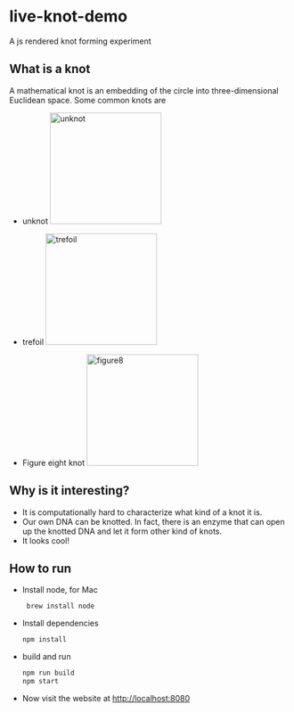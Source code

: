 # live-knot-demo
A js rendered knot forming experiment

## What is a knot
A mathematical knot is an embedding of the circle into three-dimensional Euclidean space. Some common knots are
* unknot
  <img src="https://upload.wikimedia.org/wikipedia/commons/3/37/Blue_Unknot.png" alt="unknot" width="200">

* trefoil
  <img src="https://upload.wikimedia.org/wikipedia/commons/a/ac/Blue_Trefoil_Knot_Animated.gif" alt="trefoil" width="200">

* Figure eight knot
  <img src="https://upload.wikimedia.org/wikipedia/commons/thumb/0/05/Blue_Figure-Eight_Knot.png/1280px-Blue_Figure-Eight_Knot.png" alt="figure8" width="200">

## Why is it interesting?
* It is computationally hard to characterize what kind of a knot it is.
* Our own DNA can be knotted. In fact, there is an enzyme that can open up the knotted DNA and let it form other kind of knots.
* It looks cool!

## How to run
* Install node, for Mac
  ```sh
   brew install node
  ```
* Install dependencies
  ```sh
  npm install
  ```
* build and run
  ```sh
  npm run build
  npm start
  ```
* Now visit the website at [http://localhost:8080](http://localhost:8080)
